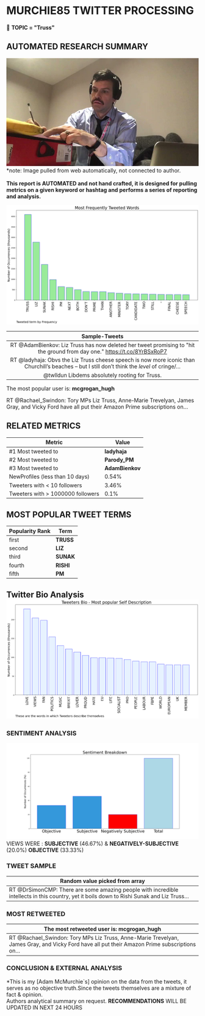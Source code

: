 # MURCHIE85 TWITTER PROCESSING 
&#x1F34E; **TOPIC = "Truss"**

## AUTOMATED RESEARCH SUMMARY

![image](assets/2022-07-20hashtagImage.png)*note: Image pulled from web automatically, not connected to author.
<br></br>
<b> This report is AUTOMATED and not hand crafted, it is designed for pulling metrics on a given keyword or hashtag and performs a series of reporting and analysis.</b>



![image](assets/2022-07-20TWEETS.png)



|                **Sample-Tweets**        |
| :-------------: |
| RT @AdamBienkov: Liz Truss has now deleted her tweet promising to "hit the ground from day one." https://t.co/8YrBSxRoP7 |
| RT @ladyhaja: Obvs the Liz Truss cheese speech is now more iconic than Churchill’s beaches – but I still don’t think the *level* of cringe/… |
| @twlldun Libdems absolutely rooting for Truss. |

The most popular user is: **mcgrogan_hugh**
<div class="alert alert-block alert-danger"> RT @Rachael_Swindon: Tory MPs Liz Truss, Anne-Marie Trevelyan, James Gray, and Vicky Ford have all put their Amazon Prime subscriptions on…</div>

## RELATED METRICS<br>
| Metric | Value |
| ------------- | ------------- |
| #1 Most tweeted to  | **ladyhaja** |
| #2 Most tweeted to  | **Parody_PM** |
| #3 Most tweeted to  | **AdamBienkov** |
| NewProfiles (less than 10 days) | 0.54%  |
| Tweeters with < 10 followers  | 3.46%|
| Tweeters with > 1000000 followers  | 0.1%  |



## MOST POPULAR TWEET TERMS 


| Popularity Rank  | Term |
| ------------- | ------------- |
| first  | **TRUSS**  |
| second  | **LIZ**  |
| third  | **SUNAK** |
| fourth  | **RISHI**  |
| fifth  | **PM**  |


## Twitter Bio Analysis![image](assets/2022-07-20BIO.png)
### SENTIMENT ANALYSIS
![image](assets/2022-07-20sentiment.png)
VIEWS WERE : **SUBJECTIVE**  (46.67%) & **NEGATIVELY-SUBJECTIVE** (20.0%) **OBJECTIVE** (33.33%)

### TWEET SAMPLE 
| Random value picked from array |
| ------------- |
|RT @DrSimonCMP: There are some amazing people with incredible intellects in this country, yet it boils down to Rishi Sunak and Liz Truss… |

### MOST RETWEETED 

| The most retweeted user is: **mcgrogan_hugh**  |
| ------------- |
| RT @Rachael_Swindon: Tory MPs Liz Truss, Anne-Marie Trevelyan, James Gray, and Vicky Ford have all put their Amazon Prime subscriptions on… |

### CONCLUSION & EXTERNAL ANALYSIS

*This is my [Adam McMurchie`s] opinion on the data from the tweets, it serves as no objective truth.Since the tweets themselves are a mixture of fact & opinion.<br>
Authors analytical summary on request.
**RECOMMENDATIONS** WILL BE UPDATED IN NEXT  24 HOURS <br>